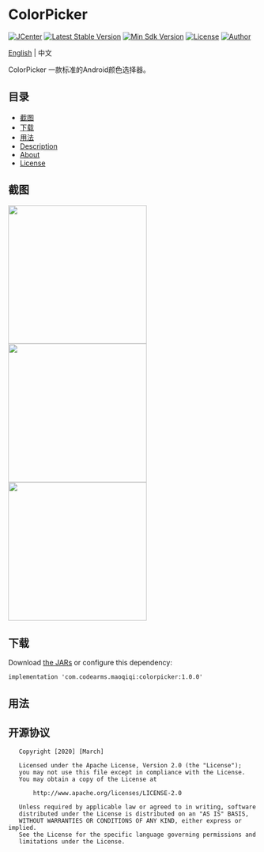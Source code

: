 # ColorPicker

[![JCenter](https://img.shields.io/badge/JCenter-1.0.0-brightgreen.svg)](https://bintray.com/maoqiqi/ColorPicker/colorpicker/_latestVersion)
[![Latest Stable Version](https://api.bintray.com/packages/maoqiqi/ColorPicker/colorpicker/images/download.svg)](https://bintray.com/maoqiqi/ColorPicker/colorpicker/_latestVersion)
[![Min Sdk Version](https://img.shields.io/badge/API-16%2B-brightgreen.svg)](https://developer.android.com/about/versions/android-4.1.html)
[![License](https://img.shields.io/badge/License-Apache%202.0-blue.svg)](http://www.apache.org/licenses/LICENSE-2.0)
[![Author](https://img.shields.io/badge/Author-March-orange.svg)](fengqi.mao.march@gmail.com)

[English](README.md) | 中文

ColorPicker 一款标准的Android颜色选择器。


## 目录

* [截图](#截图)
* [下载](#下载)
* [用法](#用法)
* [Description](#Description)
* [About](#About)
* [License](#License)


## 截图

<img src="/screenshot/Screenshot_1.png" width="280px" />
<img src="/screenshot/Screenshot_2.png" width="280px" />
<img src="/screenshot/Screenshot_3.png" width="280px" />


## 下载

Download [the JARs](https://jcenter.bintray.com/com/codearms/maoqiqi/colorpicker) or configure this dependency:

```
implementation 'com.codearms.maoqiqi:colorpicker:1.0.0'
```


## 用法


## 开源协议

```
   Copyright [2020] [March]

   Licensed under the Apache License, Version 2.0 (the "License");
   you may not use this file except in compliance with the License.
   You may obtain a copy of the License at

       http://www.apache.org/licenses/LICENSE-2.0

   Unless required by applicable law or agreed to in writing, software
   distributed under the License is distributed on an "AS IS" BASIS,
   WITHOUT WARRANTIES OR CONDITIONS OF ANY KIND, either express or implied.
   See the License for the specific language governing permissions and
   limitations under the License.
```